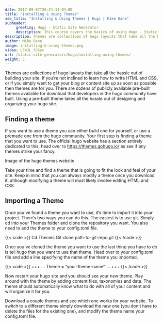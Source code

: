 ```yaml
---
date: 2017-09-07T20:24:11-04:00
title: "Installing & Using Themes"
seo_title: "Installing & Using Themes | Hugo | Mike Dane"
subheader:
     greeting: Hugo - Static Site Generator
     description: This course covers the basics of using Hugo - Static Site Generator. Work your way through the articles and we'll teach you everything you need to know to create a professional and scalable website or blog!
description: Themes are collections of hugo layouts that take all the hassle out of building your site. 
author: Mike Dane
image: installing-&-using-themes.png
video: L34JL_3Jkyc
url: /static-site-generators/hugo/installing-using-themes/
weight: 5
---
```


Themes are collections of hugo layouts that take all the hassle out of building your site. If you’re not inclined to learn how to write HTML and CSS, or if you simply want to get your blog or content site up as soon as possible then themes are for you. There are dozens of publicly available pre-built themes available for download that developers in the hugo community have built. Using a pre-built theme takes all the hassle out of designing and organizing your hugo site.
## Finding a theme
If you want to use a theme you can either build one for yourself, or use a premade one from the hugo community. Your first step is finding a theme that you want to use. The official hugo website has a section entirely dedicated to this, head over to https://themes.gohugo.io/ as see if any themes strike your fancy.

Image of the hugo themes website

Take your time and find a theme that is going to fit the look and feel of your site. Keep in mind that you can always modify a theme once you download it, although modifying a theme will most likely involve editing HTML and CSS.
## Importing a Theme
Once you’ve found a theme you want to use, it’s time to import it into your project. There’s two ways you can do this. The easiest is to use git. Simply cd into your Themes folder and clone the repository you want. You also need to add the theme to your config.toml file.

{{< code >}}
Cd Themes
Git clone path-to-git-repo.git
{{< /code >}}

Once you’ve cloned the theme you want to use the last thing you have to do is tell hugo that you want to use that theme. Head over to your config.toml file and add a line specifying the name of the theme you imported.

{{< code >}}
+++
…
Theme = “your-theme-name”
…
+++
{{< /code >}}

Now restart your hugo site and you should see your new theme. Play around with the theme by adding content files, taxonomies and data. The theme should automatically know what to do with all of your content and will organize it for you.

Download a couple themes and see which one works for your website. To switch to a different theme simply download the new one (you don’t have to delete the files for the existing one), and modify the theme name your config.toml file.
